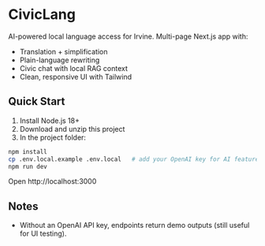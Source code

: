 # CivicLang

AI-powered local language access for Irvine. Multi-page Next.js app with:
- Translation + simplification
- Plain-language rewriting
- Civic chat with local RAG context
- Clean, responsive UI with Tailwind

## Quick Start

1) Install Node.js 18+
2) Download and unzip this project
3) In the project folder:
```bash
npm install
cp .env.local.example .env.local   # add your OpenAI key for AI features
npm run dev
```
Open http://localhost:3000

## Notes
- Without an OpenAI API key, endpoints return demo outputs (still useful for UI testing).
